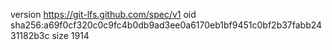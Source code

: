 version https://git-lfs.github.com/spec/v1
oid sha256:a69f0cf320c0c9fc4b0db9ad3ee0a6170eb1bf9451c0bf2b37fabb2431182b3c
size 1914
